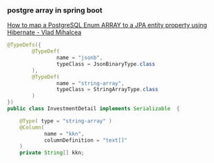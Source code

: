 ###  postgre array in spring boot


[How to map a PostgreSQL Enum ARRAY to a JPA entity property using Hibernate - Vlad Mihalcea](https://vladmihalcea.com/map-postgresql-enum-array-jpa-entity-property-hibernate/ "How to map a PostgreSQL Enum ARRAY to a JPA entity property using Hibernate - Vlad Mihalcea")


 

```java
@TypeDefs({
        @TypeDef(
                name = "jsonb",
                typeClass = JsonBinaryType.class
        ),
        @TypeDef(
                name = "string-array",
                typeClass = StringArrayType.class
        )
})
public class InvestmentDetail implements Serializable  {

    @Type( type = "string-array" )
    @Column(
            name = "kkn",
            columnDefinition = "text[]"
    )
    private String[] kkn;

```
